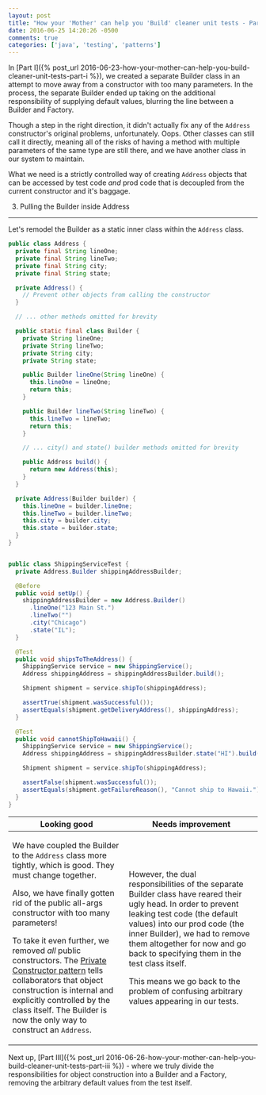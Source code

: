 ```yaml
---
layout: post
title: "How your 'Mother' can help you 'Build' cleaner unit tests - Part II"
date: 2016-06-25 14:20:26 -0500
comments: true
categories: ['java', 'testing', 'patterns']
---
```


In [Part I]({% post_url 2016-06-23-how-your-mother-can-help-you-build-cleaner-unit-tests-part-i %}), we created a separate Builder class in an attempt to move away from a constructor with too many parameters. In the process, the separate Builder ended up taking on the additional responsibility of supplying default values, blurring the line between a Builder and Factory.

Though a step in the right direction, it didn't actually fix any of the `Address` constructor's original problems, unfortunately. Oops. Other classes can still call it directly, meaning all of the risks of having a method with multiple parameters of the same type are still there, and we have another class in our system to maintain.

What we need is a strictly controlled way of creating `Address` objects that can be accessed by test code *and* prod code that is decoupled from the current constructor and it's baggage.

<!-- more -->


3) Pulling the Builder inside Address
---------------------------

Let's remodel the Builder as a static inner class within the `Address` class.

``` java
public class Address {
  private final String lineOne;
  private final String lineTwo;
  private final String city;
  private final String state;

  private Address() {
    // Prevent other objects from calling the constructor
  }

  // ... other methods omitted for brevity

  public static final class Builder {
    private String lineOne;
    private String lineTwo;
    private String city;
    private String state;

    public Builder lineOne(String lineOne) {
      this.lineOne = lineOne;
      return this;
    }

    public Builder lineTwo(String lineTwo) {
      this.lineTwo = lineTwo;
      return this;
    }

    // ... city() and state() builder methods omitted for brevity

    public Address build() {
      return new Address(this);
    }
  }

  private Address(Builder builder) {
    this.lineOne = builder.lineOne;
    this.lineTwo = builder.lineTwo;
    this.city = builder.city;
    this.state = builder.state;
  }
}


public class ShippingServiceTest {
  private Address.Builder shippingAddressBuilder;

  @Before
  public void setUp() {
    shippingAddressBuilder = new Address.Builder()
      .lineOne("123 Main St.")
      .lineTwo("")
      .city("Chicago")
      .state("IL");
  }

  @Test
  public void shipsToTheAddress() {
    ShippingService service = new ShippingService();
    Address shippingAddress = shippingAddressBuilder.build();

    Shipment shipment = service.shipTo(shippingAddress);

    assertTrue(shipment.wasSuccessful());
    assertEquals(shipment.getDeliveryAddress(), shippingAddress);
  }

  @Test
  public void cannotShipToHawaii() {
    ShippingService service = new ShippingService();
    Address shippingAddress = shippingAddressBuilder.state("HI").build();

    Shipment shipment = service.shipTo(shippingAddress);

    assertFalse(shipment.wasSuccessful());
    assertEquals(shipment.getFailureReason(), "Cannot ship to Hawaii.");
  }
}
```

<table class="blog-table">
  <thead>
    <tr>
      <th>Looking good</th>
      <th>Needs improvement</th>
    </tr>
  </thead>
  <tbody>
    <tr>
      <td>
        <p>
          We have coupled the Builder to the <code>Address</code> class more tightly, which is good. They must change together.
        </p>
        <p>
          Also, we have finally gotten rid of the public all-args constructor with too many parameters!
        </p>
        <p>
          To take it even further, we removed <em>all</em> public constructors. The <a href="http://www.javapractices.com/topic/TopicAction.do?Id=40">Private Constructor pattern</a> tells collaborators that object construction is internal and explicitly controlled by the class itself. The Builder is now the only way to construct an <code>Address</code>.
        </p>
      </td>
      <td>
        <p>
          However, the dual responsibilities of the separate Builder class have reared their ugly head. In order to prevent leaking test code (the default values) into our prod code (the inner Builder), we had to remove them altogether for now and go back to specifying them in the test class itself.
        </p>
        <p>
          This means we go back to the problem of confusing arbitrary values appearing in our tests.
        </p>
      </td>
    </tr>
  </tbody>
</table>

Next up, [Part III]({% post_url 2016-06-26-how-your-mother-can-help-you-build-cleaner-unit-tests-part-iii %}) - where we truly divide the responsibilities for object construction into a Builder and a Factory, removing the arbitrary default values from the test itself.
